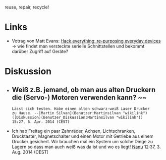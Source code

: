 reuse, repair, recycle\!

# Links

  - Votrag von Matt Evans: [Hack everything: re-purposing everyday
    devices](https://www.youtube.com/watch?v=VY9SBPo1Oy8) → wie findet
    man versteckte serielle Schnittstellen und bekommt darüber Zugriff
    auf Geräte?

# Diskussion

  -
    Weiß z.B. jemand, ob man aus alten Druckern die (Servo-) Motoren
    verwenden kann? \~\~
      -
        Lässt sich testen. Habe einen alten schwarz-weiß Laser Drucker
        zu Hause. --[Martin Silvan](Benutzer:Martinsilvan "wikilink")
        ([Diskussion](Benutzer_Diskussion:Martinsilvan "wikilink"))
        15:27, 6. Apr. 2014 (CEST)

<!-- end list -->

  -
    Ich hab Freitag ein paar Zahnräder, Achsen, Lichtschranken,
    Drucktaster, Magnetschalter und einen Motor mit Getriebe aus einem
    Drucker gesichert. Wir brauchen mal ein System um solche Dinge zu
    Lagern so dass man auch weiß was da ist und wo es liegt\!
    [Nanu](Benutzer:Nanu "wikilink") 12:37, 3. Aug. 2014 (CEST)
